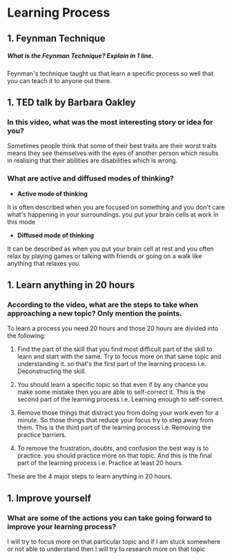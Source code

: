 # **Learning Process**



## 1. Feynman Technique
##### What is the Feynman Technique? Explain in 1 line.
Feynman's technique taught us that learn a specific process so well that you can teach it to anyone out there.

## 1. TED talk by Barbara Oakley

### In this video, what was the most interesting story or idea for you?

Sometimes people think that some of their best traits are their worst traits means they see themselves with the eyes 
of another person which results in realising that their abilities are disabilities which is wrong.

### What are active and diffused modes of thinking?

+ **Active mode of thinking**

It is often described when you are focused on something and you don't care what's happening in your surroundings. you
put your brain cells at work in this mode

+ **Diffused mode of thinking**

It can be described as when you put your brain cell at rest and you often relax by playing games or talking with friends 
or going on a walk like anything that relaxes you.

## 1. Learn anything in 20 hours

### According to the video, what are the steps to take when approaching a new topic? Only mention the points.

To learn a process you need 20 hours and those 20 hours are divided into the following:

1. Find the part of the skill that you find most difficult part of the skill to learn and start with the same. Try to 
   focus more on that same topic and understanding it. so that's the first part of the learning process i.e. Deconstructing the skill. 
   
2. You should learn a specific topic so that even if by any chance you make some mistake then you are able to self-correct it. This
   is the second part of the learning process i.e. Learning enough to self-correct.
   
3. Remove those things that distract you from doing your work even for a minute. So those things that reduce your focus try to step 
   away from them. This is the third part of the learning process i.e. Removing the practice barriers.
   
4. To remove the frustration, doubts, and confusion the best way is to practice. you should practice more on that topic. And this is the final 
   part of the learning process i.e. Practice at least 20 hours.
   
These are the 4 major steps to learn anything in 20 hours.

## 1. Improve yourself

### What are some of the actions you can take going forward to improve your learning process?
I will try to focus more on that particular topic and if I am stuck somewhere or not able to understand then I will try to research
more on that topic 
